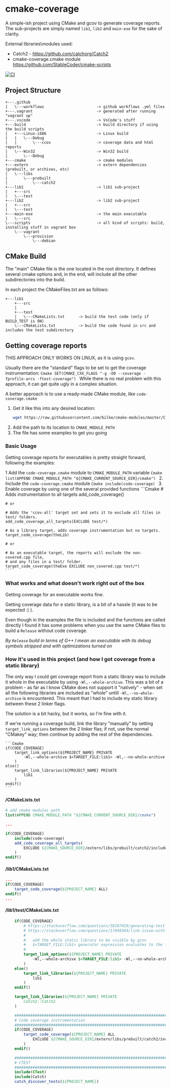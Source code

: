 # cmake-coverage

A simple-ish project using CMake and gcov to generate coverage reports.
The sub-projects are simply named `lib1`, `lib2` and `main-exe` for the sake of clarity.

External libraries\modules used:
- Catch2 - https://github.com/catchorg/Catch2
- cmake-coverage.cmake module https://github.com/StableCoder/cmake-scripts


[![CI](https://github.com/smeualex/cmake-coverage/actions/workflows/build.yml/badge.svg?branch=main)](https://github.com/smeualex/cmake-coverage/actions/workflows/build.yml)

## Project Structure

```
+---.github
|   \---workflows                       -> github workflows .yml files
+---.vagrant                            -> generated after running "vagrant up"
+---.vscode                             -> VsCode's stuff
+---build                               -> build directory if using the build scripts
|   +---Linux-i686                      -> Linux build
|   |   \---Debug
|   |       \---ccov                    -> coverage data and html reports
|   \---Win32                           -> Win32 build
|       \---Debug
+---cmake                               -> cmake modules
+---extern                              -> extern dependencies (prebuilt, or archives, etc)
|   \---libs
|       \---prebuilt
|           \---catch2
+---lib1                                -> lib1 sub-project
|   +---src
|   \---test
+---lib2                                -> lib2 sub-project
|   +---src
|   \---test
+---main-exe                            -> the main executable
|   \---src
\---scripts                             -> all kind of scripts: build, installing stuff in vagrant box
    \---vagrant
        \---provision
            \---debian

```

## CMake Build
The "main" CMake file is the one located in the root directory. 
It defines several cmake options and, in the end, will include all the other subdirectories into the build.

In each project the CMakeFiles.txt are as follows:
```
+---lib1
    +---src
    |
    +---test
    |   \---CMakeLists.txt      -> build the test code (only if BUILD_TEST is ON)
    \---CMakeLists.txt          -> build the code found in src and includes the test subdirectory
```

## Getting coverage reports

THIS APPROACH ONLY WORKS ON LINUX, as it is using `gcov`.

Usually there are the "standard" flags to be set to get the coverage instrumentation:
    ```Cmake
    SET(CMAKE_CXX_FLAGS "-g -O0 --coverage -fprofile-arcs -ftest-coverage")
    ```
While there is no real problem with this approach, it can get quite ugly in a complex situation.



A better approach is to use a ready-made CMake module, like `code-coverage.cmake`

1. Get it like this into any desired location:
    ``` bash
    wget https://raw.githubusercontent.com/bilke/cmake-modules/master/CodeCoverage.cmake
    ```
2. Add the path to its location to `CMAKE_MODULE_PATH`
3. The file has some examples to get you going

### Basic Usage

Getting coverage reports for executables is pretty straight forward, following the examples:

1  Add the `code-coverage.cmake` module to `CMAKE_MODULE_PATH` variable
    ```Cmake
    list(APPEND CMAKE_MODULE_PATH "${CMAKE_CURRENT_SOURCE_DIR}/cmake")
    ```
2. Include the `code-coverage.cmake` module
    ```Cmake
    include(code-coverage)
    ```
3. Enable coverage by using one of the several provided functions
    ```Cmake
    # Adds instrumentation to all targets
    add_code_coverage()
    
    # or

    # Adds the 'ccov-all' target set and sets it to exclude all files in test/ folders.
    add_code_coverage_all_targets(EXCLUDE test/*) 

    # As a library target, adds coverage instrumentation but no targets.
    target_code_coverage(theLib)

    # or

    # As an executable target, the reports will exclude the non-covered.cpp file,
    # and any files in a test/ folder.
    target_code_coverage(theExe EXCLUDE non_covered.cpp test/*) 
    ```

### What works and what doesn't work right out of the box

Getting coverage for an executable works fine.

Getting coverage data for e static library, is a bit of a hassle (it was to be expected :) ).

Even though in the examples the file is included and the functions are called directly I found it has some problems when you use the same CMake files to build a `Release` without code coverage.

_By `Release` build in terms of G++ I mean an executable with its debug symbols stripped and with optimizations turned on_

### How it's used in this project (and how I got coverage from a static library)

The only way I could get coverage report from a static library was to include it whole in the executable by using `-Wl,--whole-archive`.
This was a bit of a problem - as far as I know CMake does not support it "natively" - when set all the following libraries are included as "whole" untill `-Wl,--no-whole-archive` is encountered.
This meant that I had to include my static library between these 2 linker flags.

The solution is a bit hacky, but it works, so I'm fine with it.

If we're running a coverage build, link the library "manually" by setting `target_link_options` between the 2 linker flas; if not, use the normal "CMakey" way; then continue by adding the rest of the dependencies.

    ```Cmake
    if(CODE_COVERAGE)
        target_link_options(${PROJECT_NAME} PRIVATE 
            -Wl,--whole-archive $<TARGET_FILE:lib1> -Wl,--no-whole-archive
        )
    else()
        target_link_libraries(${PROJECT_NAME} PRIVATE
            lib1
        )
    endif()
    ```


#### /CMakeLists.txt

```Cmake
# add cmake modules path
list(APPEND CMAKE_MODULE_PATH "${CMAKE_CURRENT_SOURCE_DIR}/cmake")

...

if(CODE_COVERAGE)
    include(code-coverage)
    add_code_coverage_all_targets(
        EXCLUDE ${CMAKE_SOURCE_DIR}/extern/libs/prebuilt/catch2/include/* /usr/include/c++/* /usr/include/i386-linux-gnu/c++/*
    )
endif()
```

#### /lib1/CMakeLists.txt

```CMake
...
if(CODE_COVERAGE)
    target_code_coverage(${PROJECT_NAME} ALL)
endif()
...
```

#### /lib1/test/CMakeLists.txt

```CMake
    if(CODE_COVERAGE)
        # https://stackoverflow.com/questions/38107459/generating-test-coverage-of-c-static-library-as-called-by-separate-test-classe
        # https://stackoverflow.com/questions/17949384/link-issue-with-whole-archive-no-whole-archive-options
        #
        #   add the whole static library to be visible by gcov
        #   $<TARGET_FILE:lib1> generator expression evaluates to the full path of the binary produced by the targed `lib1`
        #
        target_link_options(${PROJECT_NAME} PRIVATE 
            -Wl,--whole-archive $<TARGET_FILE:lib1> -Wl,--no-whole-archive
        )
    else()
        target_link_libraries(${PROJECT_NAME} PRIVATE
            lib1
        )
    endif()

    target_link_libraries(${PROJECT_NAME} PRIVATE
        Catch2::Catch2
    )

    ###############################################################################
    # Code coverage instrumentation
    ###############################################################################
    if(CODE_COVERAGE)
        target_code_coverage(${PROJECT_NAME} ALL
            EXCLUDE ${CMAKE_SOURCE_DIR}/extern/libs/prebuilt/catch2/include/*
        )
    endif()

    ###############################################################################
    # CTEST
    ###############################################################################
    include(CTest)
    include(Catch)
    catch_discover_tests(${PROJECT_NAME})
```
